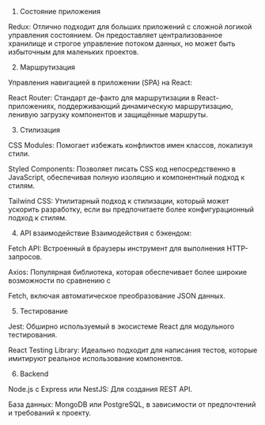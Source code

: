 

1. Состояние приложения

Redux: Отлично подходит для больших приложений с сложной логикой управления состоянием. Он предоставляет централизованное хранилище и строгое управление потоком данных, но может быть избыточным для маленьких проектов.

2. Маршрутизация

Управления навигацией в приложении (SPA) на React:

React Router: Стандарт де-факто для маршрутизации в React-приложениях, поддерживающий динамическую маршрутизацию, ленивую загрузку компонентов и защищённые маршруты.

3. Стилизация

CSS Modules: Помогает избежать конфликтов имен классов, локализуя стили.

Styled Components: Позволяет писать CSS код непосредственно в JavaScript, обеспечивая полную изоляцию и компонентный подход к стилям.

Tailwind CSS: Утилитарный подход к стилизации, который может ускорить разработку, если вы предпочитаете более конфигурационный подход к стилям.

4. API взаимодействие
Взаимодействия с бэкендом:

Fetch API: Встроенный в браузеры инструмент для выполнения HTTP-запросов.

Axios: Популярная библиотека, которая обеспечивает более широкие возможности по сравнению с 

Fetch, включая автоматическое преобразование JSON данных.

5. Тестирование

Jest: Обширно используемый в экосистеме React для модульного тестирования.

React Testing Library: Идеально подходит для написания тестов, которые имитируют реальное использование компонентов.

6. Backend 

Node.js с Express или NestJS: Для создания REST API.

База данных: MongoDB или PostgreSQL, в зависимости от предпочтений и требований к проекту.
